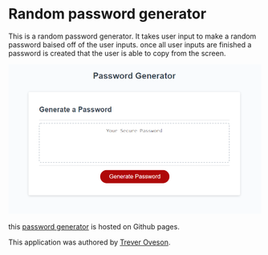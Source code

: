 # Random password generator

This is a random password generator. It takes user input to make a random password baised off of the user inputs. once all user inputs are finished a password is created that the user is able to copy from the screen.

![create password](./assets/image/createPassword.PNG)

this [password generator](https://toveson.github.io/password-generator/) is hosted on Github pages.

This application was authored by [Trever Oveson](https://github.com/toveson).